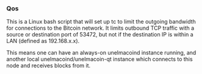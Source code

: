 ### Qos ###

This is a Linux bash script that will set up tc to limit the outgoing bandwidth for connections to the Bitcoin network. It limits outbound TCP traffic with a source or destination port of 53472, but not if the destination IP is within a LAN (defined as 192.168.x.x).

This means one can have an always-on unelmacoind instance running, and another local unelmacoind/unelmacoin-qt instance which connects to this node and receives blocks from it.

